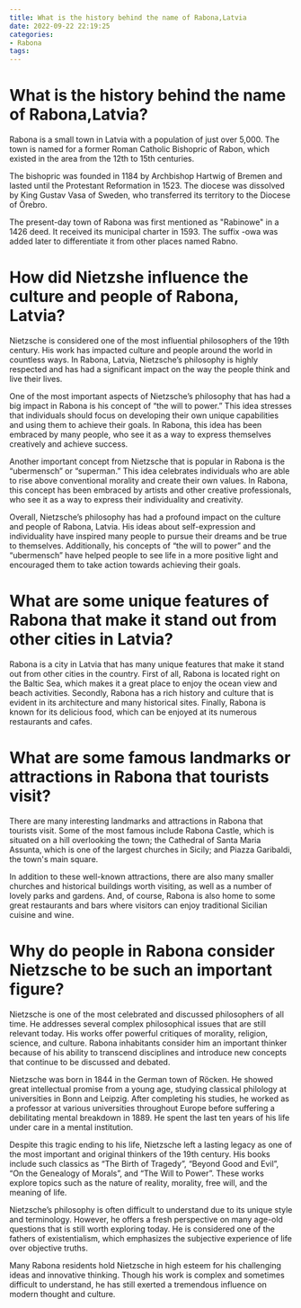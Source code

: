 ```yaml
---
title: What is the history behind the name of Rabona,Latvia 
date: 2022-09-22 22:19:25
categories:
- Rabona
tags:
---
```



#  What is the history behind the name of Rabona,Latvia? 

Rabona is a small town in Latvia with a population of just over 5,000. The town is named for a former Roman Catholic Bishopric of Rabon, which existed in the area from the 12th to 15th centuries.

The bishopric was founded in 1184 by Archbishop Hartwig of Bremen and lasted until the Protestant Reformation in 1523. The diocese was dissolved by King Gustav Vasa of Sweden, who transferred its territory to the Diocese of Örebro.

The present-day town of Rabona was first mentioned as "Rabinowe" in a 1426 deed. It received its municipal charter in 1593. The suffix -owa was added later to differentiate it from other places named Rabno.

#  How did Nietzshe influence the culture and people of Rabona, Latvia? 

Nietzsche is considered one of the most influential philosophers of the 19th century. His work has impacted culture and people around the world in countless ways. In Rabona, Latvia, Nietzsche’s philosophy is highly respected and has had a significant impact on the way the people think and live their lives.

One of the most important aspects of Nietzsche’s philosophy that has had a big impact in Rabona is his concept of “the will to power.” This idea stresses that individuals should focus on developing their own unique capabilities and using them to achieve their goals. In Rabona, this idea has been embraced by many people, who see it as a way to express themselves creatively and achieve success.

Another important concept from Nietzsche that is popular in Rabona is the “ubermensch” or “superman.” This idea celebrates individuals who are able to rise above conventional morality and create their own values. In Rabona, this concept has been embraced by artists and other creative professionals, who see it as a way to express their individuality and creativity.

Overall, Nietzsche’s philosophy has had a profound impact on the culture and people of Rabona, Latvia. His ideas about self-expression and individuality have inspired many people to pursue their dreams and be true to themselves. Additionally, his concepts of “the will to power” and the “ubermensch” have helped people to see life in a more positive light and encouraged them to take action towards achieving their goals.

#  What are some unique features of Rabona that make it stand out from other cities in Latvia? 

Rabona is a city in Latvia that has many unique features that make it stand out from other cities in the country. First of all, Rabona is located right on the Baltic Sea, which makes it a great place to enjoy the ocean view and beach activities. Secondly, Rabona has a rich history and culture that is evident in its architecture and many historical sites. Finally, Rabona is known for its delicious food, which can be enjoyed at its numerous restaurants and cafes.

#  What are some famous landmarks or attractions in Rabona that tourists visit? 

There are many interesting landmarks and attractions in Rabona that tourists visit. Some of the most famous include Rabona Castle, which is situated on a hill overlooking the town; the Cathedral of Santa Maria Assunta, which is one of the largest churches in Sicily; and Piazza Garibaldi, the town's main square.

In addition to these well-known attractions, there are also many smaller churches and historical buildings worth visiting, as well as a number of lovely parks and gardens. And, of course, Rabona is also home to some great restaurants and bars where visitors can enjoy traditional Sicilian cuisine and wine.

#  Why do people in Rabona consider Nietzsche to be such an important figure?

Nietzsche is one of the most celebrated and discussed philosophers of all time. He addresses several complex philosophical issues that are still relevant today. His works offer powerful critiques of morality, religion, science, and culture. Rabona inhabitants consider him an important thinker because of his ability to transcend disciplines and introduce new concepts that continue to be discussed and debated.

Nietzsche was born in 1844 in the German town of Röcken. He showed great intellectual promise from a young age, studying classical philology at universities in Bonn and Leipzig. After completing his studies, he worked as a professor at various universities throughout Europe before suffering a debilitating mental breakdown in 1889. He spent the last ten years of his life under care in a mental institution.

Despite this tragic ending to his life, Nietzsche left a lasting legacy as one of the most important and original thinkers of the 19th century. His books include such classics as “The Birth of Tragedy”, “Beyond Good and Evil”, “On the Genealogy of Morals”, and “The Will to Power”. These works explore topics such as the nature of reality, morality, free will, and the meaning of life.

Nietzsche’s philosophy is often difficult to understand due to its unique style and terminology. However, he offers a fresh perspective on many age-old questions that is still worth exploring today. He is considered one of the fathers of existentialism, which emphasizes the subjective experience of life over objective truths.

Many Rabona residents hold Nietzsche in high esteem for his challenging ideas and innovative thinking. Though his work is complex and sometimes difficult to understand, he has still exerted a tremendous influence on modern thought and culture.